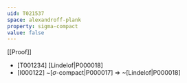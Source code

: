 ```yaml
---
uid: T021537
space: alexandroff-plank
property: sigma-compact
value: false
---
```

[[Proof]]

* [T001234] [Lindelof|P000018]
* [I000122] ~[$\sigma$-compact|P000017] => ~[Lindelof|P000018]

